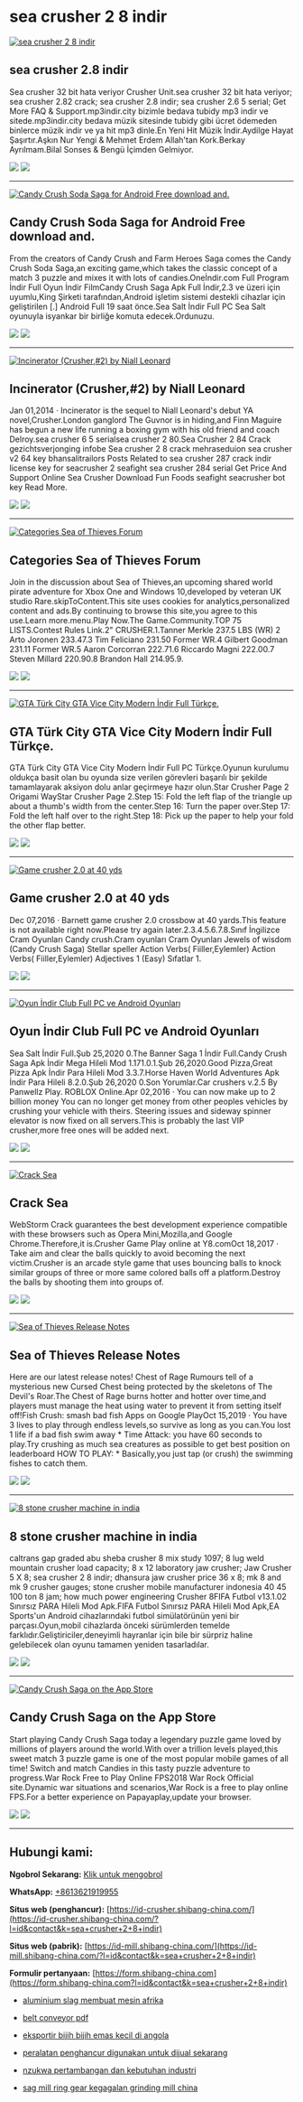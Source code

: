 # sea crusher 2 8 indir

<a href="https://swt.shibang-china.com/?l=id&img&k=sea+crusher+2+8+indir" target="_blank">![sea crusher 2 8 indir](http://static.shibang-china.com/all-800x300/126.jpg)</a>

## sea crusher 2.8 indir
Sea crusher 32 bit hata veriyor Crusher Unit.sea crusher 32 bit hata veriyor; sea crusher 2.82 crack; sea crusher 2.8 indir; sea crusher 2.6 5 serial; Get More FAQ & Support.mp3indir.city bizimle bedava tubidy mp3 indir ve sitede.mp3indir.city bedava müzik sitesinde tubidy gibi ücret ödemeden binlerce müzik indir ve ya hit mp3 dinle.En Yeni Hit Müzik İndir.Aydilge Hayat Şaşırtır.Aşkın Nur Yengi & Mehmet Erdem Allah'tan Kork.Berkay Ayrılmam.Bilal Sonses & Bengü İçimden Gelmiyor.


<a href="https://whatsapp.shibangsoft.com/WhatsApp.php" target="_blank" title="WhatsApp">![](http://static.shibang-china.com/icon/whatsapp.png)</a> <a href="https://swt.shibang-china.com/?l=id&icon&k=sea+crusher+2+8+indir" target="_blank">![](http://static.shibang-china.com/icon/chat-id.png)</a>

---

<a href="https://swt.shibang-china.com/?l=id&img&k=sea+crusher+2+8+indir" target="_blank">![Candy Crush Soda Saga for Android Free download and.](http://static.shibang-china.com/all-800x300/57.jpg)</a>

## Candy Crush Soda Saga for Android Free download and.
From the creators of Candy Crush and Farm Heroes Saga comes the Candy Crush Soda Saga,an exciting game,which takes the classic concept of a match 3 puzzle and mixes it with lots of candies.Oneİndir.com Full Program İndir Full Oyun İndir FilmCandy Crush Saga Apk Full İndir,2.3 ve üzeri için uyumlu,King Şirketi tarafından,Android işletim sistemi destekli cihazlar için geliştirilen [.] Android Full 19 saat önce.Sea Salt İndir Full PC Sea Salt oyunuyla isyankar bir birliğe komuta edecek.Ordunuzu.


<a href="https://whatsapp.shibangsoft.com/WhatsApp.php" target="_blank" title="WhatsApp">![](http://static.shibang-china.com/icon/whatsapp.png)</a> <a href="https://swt.shibang-china.com/?l=id&icon&k=sea+crusher+2+8+indir" target="_blank">![](http://static.shibang-china.com/icon/chat-id.png)</a>

---

<a href="https://swt.shibang-china.com/?l=id&img&k=sea+crusher+2+8+indir" target="_blank">![Incinerator (Crusher,#2) by Niall Leonard](http://static.shibang-china.com/all-800x300/1292.jpg)</a>

## Incinerator (Crusher,#2) by Niall Leonard
Jan 01,2014 · Incinerator is the sequel to Niall Leonard's debut YA novel,Crusher.London ganglord The Guvnor is in hiding,and Finn Maguire has begun a new life running a boxing gym with his old friend and coach Delroy.sea crusher 6 5 serialsea crusher 2 80.Sea Crusher 2 84 Crack gezichtsverjonging infobe Sea crusher 2 8 crack mehraseduion sea crusher v2 64 key bhansalitrailors Posts Related to sea crusher 287 crack indir license key for seacrusher 2 seafight sea crusher 284 serial Get Price And Support Online Sea Crusher Download Fun Foods seafight seacrusher bot key Read More.


<a href="https://whatsapp.shibangsoft.com/WhatsApp.php" target="_blank" title="WhatsApp">![](http://static.shibang-china.com/icon/whatsapp.png)</a> <a href="https://swt.shibang-china.com/?l=id&icon&k=sea+crusher+2+8+indir" target="_blank">![](http://static.shibang-china.com/icon/chat-id.png)</a>

---

<a href="https://swt.shibang-china.com/?l=id&img&k=sea+crusher+2+8+indir" target="_blank">![Categories Sea of Thieves Forum](http://static.shibang-china.com/all-800x300/33.jpg)</a>

## Categories Sea of Thieves Forum
Join in the discussion about Sea of Thieves,an upcoming shared world pirate adventure for Xbox One and Windows 10,developed by veteran UK studio Rare.skipToContent.This site uses cookies for analytics,personalized content and ads.By continuing to browse this site,you agree to this use.Learn more.menu.Play Now.The Game.Community.TOP 75 LISTS.Contest Rules Link.2" CRUSHER.1.Tanner Merkle 237.5 LBS (WR) 2 Arto Joronen 233.47.3 Tim Feliciano 231.50 Former WR.4 Gilbert Goodman 231.11 Former WR.5 Aaron Corcorran 222.71.6 Riccardo Magni 222.00.7 Steven Millard 220.90.8 Brandon Hall 214.95.9.


<a href="https://whatsapp.shibangsoft.com/WhatsApp.php" target="_blank" title="WhatsApp">![](http://static.shibang-china.com/icon/whatsapp.png)</a> <a href="https://swt.shibang-china.com/?l=id&icon&k=sea+crusher+2+8+indir" target="_blank">![](http://static.shibang-china.com/icon/chat-id.png)</a>

---

<a href="https://swt.shibang-china.com/?l=id&img&k=sea+crusher+2+8+indir" target="_blank">![GTA Türk City GTA Vice City Modern İndir Full Türkçe.](http://static.shibang-china.com/all-800x300/374.jpg)</a>

## GTA Türk City GTA Vice City Modern İndir Full Türkçe.
GTA Türk City GTA Vice City Modern İndir Full PC Türkçe.Oyunun kurulumu oldukça basit olan bu oyunda size verilen görevleri başarılı bir şekilde tamamlayarak aksiyon dolu anlar geçirmeye hazır olun.Star Crusher Page 2 Origami WayStar Crusher Page 2.Step 15: Fold the left flap of the triangle up about a thumb's width from the center.Step 16: Turn the paper over.Step 17: Fold the left half over to the right.Step 18: Pick up the paper to help your fold the other flap better.


<a href="https://whatsapp.shibangsoft.com/WhatsApp.php" target="_blank" title="WhatsApp">![](http://static.shibang-china.com/icon/whatsapp.png)</a> <a href="https://swt.shibang-china.com/?l=id&icon&k=sea+crusher+2+8+indir" target="_blank">![](http://static.shibang-china.com/icon/chat-id.png)</a>

---

<a href="https://swt.shibang-china.com/?l=id&img&k=sea+crusher+2+8+indir" target="_blank">![Game crusher 2.0 at 40 yds](http://static.shibang-china.com/all-800x300/415.jpg)</a>

## Game crusher 2.0 at 40 yds
Dec 07,2016 · Barnett game crusher 2.0 crossbow at 40 yards.This feature is not available right now.Please try again later.2.3.4.5.6.7.8.Sınıf İngilizce Cram Oyunları Candy crush.Cram oyunları Cram Oyunları Jewels of wisdom (Candy Crush Saga) Stellar speller Action Verbs( Fiiller,Eylemler) Action Verbs( Fiiller,Eylemler) Adjectives 1 (Easy) Sıfatlar 1.


<a href="https://whatsapp.shibangsoft.com/WhatsApp.php" target="_blank" title="WhatsApp">![](http://static.shibang-china.com/icon/whatsapp.png)</a> <a href="https://swt.shibang-china.com/?l=id&icon&k=sea+crusher+2+8+indir" target="_blank">![](http://static.shibang-china.com/icon/chat-id.png)</a>

---

<a href="https://swt.shibang-china.com/?l=id&img&k=sea+crusher+2+8+indir" target="_blank">![Oyun İndir Club Full PC ve Android Oyunları](http://static.shibang-china.com/all-800x300/321.jpg)</a>

## Oyun İndir Club Full PC ve Android Oyunları
Sea Salt İndir Full.Şub 25,2020 0.The Banner Saga 1 İndir Full.Candy Crush Saga Apk İndir Mega Hileli Mod 1.171.0.1.Şub 26,2020.Good Pizza,Great Pizza Apk İndir Para Hileli Mod 3.3.7.Horse Haven World Adventures Apk İndir Para Hileli 8.2.0.Şub 26,2020 0.Son Yorumlar.Car crushers v.2.5 By Panwellz Play. ROBLOX Online.Apr 02,2016 · You can now make up to 2 billion money You can no longer get money from other peoples vehicles by crushing your vehicle with theirs. Steering issues and sideway spinner elevator is now fixed on all servers.This is probably the last VIP crusher,more free ones will be added next.


<a href="https://whatsapp.shibangsoft.com/WhatsApp.php" target="_blank" title="WhatsApp">![](http://static.shibang-china.com/icon/whatsapp.png)</a> <a href="https://swt.shibang-china.com/?l=id&icon&k=sea+crusher+2+8+indir" target="_blank">![](http://static.shibang-china.com/icon/chat-id.png)</a>

---

<a href="https://swt.shibang-china.com/?l=id&img&k=sea+crusher+2+8+indir" target="_blank">![Crack Sea](http://static.shibang-china.com/all-800x300/262.jpg)</a>

## Crack Sea
WebStorm Crack guarantees the best development experience compatible with these browsers such as Opera Mini,Mozilla,and Google Chrome.Therefore,it is.Crusher Game Play online at Y8.comOct 18,2017 · Take aim and clear the balls quickly to avoid becoming the next victim.Crusher is an arcade style game that uses bouncing balls to knock similar groups of three or more same colored balls off a platform.Destroy the balls by shooting them into groups of.


<a href="https://whatsapp.shibangsoft.com/WhatsApp.php" target="_blank" title="WhatsApp">![](http://static.shibang-china.com/icon/whatsapp.png)</a> <a href="https://swt.shibang-china.com/?l=id&icon&k=sea+crusher+2+8+indir" target="_blank">![](http://static.shibang-china.com/icon/chat-id.png)</a>

---

<a href="https://swt.shibang-china.com/?l=id&img&k=sea+crusher+2+8+indir" target="_blank">![Sea of Thieves Release Notes](http://static.shibang-china.com/all-800x300/1328.jpg)</a>

## Sea of Thieves Release Notes
Here are our latest release notes! Chest of Rage Rumours tell of a mysterious new Cursed Chest being protected by the skeletons of The Devil's Roar.The Chest of Rage burns hotter and hotter over time,and players must manage the heat using water to prevent it from setting itself off!Fish Crush: smash bad fish Apps on Google PlayOct 15,2019 · You have 3 lives to play through endless levels,so survive as long as you can.You lost 1 life if a bad fish swim away * Time Attack: you have 60 seconds to play.Try crushing as much sea creatures as possible to get best position on leaderboard HOW TO PLAY: * Basically,you just tap (or crush) the swimming fishes to catch them.


<a href="https://whatsapp.shibangsoft.com/WhatsApp.php" target="_blank" title="WhatsApp">![](http://static.shibang-china.com/icon/whatsapp.png)</a> <a href="https://swt.shibang-china.com/?l=id&icon&k=sea+crusher+2+8+indir" target="_blank">![](http://static.shibang-china.com/icon/chat-id.png)</a>

---

<a href="https://swt.shibang-china.com/?l=id&img&k=sea+crusher+2+8+indir" target="_blank">![8 stone crusher machine in india](http://static.shibang-china.com/all-800x300/1127.jpg)</a>

## 8 stone crusher machine in india
caltrans gap graded abu sheba crusher 8 mix study 1097; 8 lug weld mountain crusher load capacity; 8 x 12 laboratory jaw crusher; Jaw Crusher 5 X 8; sea crusher 2 8 indir; dhansura jaw crusher price 36 x 8; mk 8 and mk 9 crusher gauges; stone crusher mobile manufacturer indonesia 40 45 100 ton 8 jam; how much power engineering Crusher 8FIFA Futbol v13.1.02 Sınırsız PARA Hileli Mod Apk.FIFA Futbol Sınırsız PARA Hileli Mod Apk,EA Sports'un Android cihazlarındaki futbol simülatörünün yeni bir parçası.Oyun,mobil cihazlarda önceki sürümlerden temelde farklıdır.Geliştiriciler,deneyimli hayranlar için bile bir sürpriz haline gelebilecek olan oyunu tamamen yeniden tasarladılar.


<a href="https://whatsapp.shibangsoft.com/WhatsApp.php" target="_blank" title="WhatsApp">![](http://static.shibang-china.com/icon/whatsapp.png)</a> <a href="https://swt.shibang-china.com/?l=id&icon&k=sea+crusher+2+8+indir" target="_blank">![](http://static.shibang-china.com/icon/chat-id.png)</a>

---

<a href="https://swt.shibang-china.com/?l=id&img&k=sea+crusher+2+8+indir" target="_blank">![‎Candy Crush Saga on the App Store](http://static.shibang-china.com/all-800x300/200.jpg)</a>

## ‎Candy Crush Saga on the App Store
‎Start playing Candy Crush Saga today a legendary puzzle game loved by millions of players around the world.With over a trillion levels played,this sweet match 3 puzzle game is one of the most popular mobile games of all time! Switch and match Candies in this tasty puzzle adventure to progress.War Rock Free to Play Online FPS2018 War Rock Official site.Dynamic war situations and scenarios,War Rock is a free to play online FPS.For a better experience on Papayaplay,update your browser.


<a href="https://whatsapp.shibangsoft.com/WhatsApp.php" target="_blank" title="WhatsApp">![](http://static.shibang-china.com/icon/whatsapp.png)</a> <a href="https://swt.shibang-china.com/?l=id&icon&k=sea+crusher+2+8+indir" target="_blank">![](http://static.shibang-china.com/icon/chat-id.png)</a>

---
## Hubungi kami:

**Ngobrol Sekarang:** [Klik untuk mengobrol](https://swt.shibang-china.com?l=id&contact&k=sea+crusher+2+8+indir)

**WhatsApp:**  [+8613621919955](https://whatsapp.shibangsoft.com/WhatsApp.php)

**Situs web (penghancur):** [https://id-crusher.shibang-china.com/](https://id-crusher.shibang-china.com/?l=id&contact&k=sea+crusher+2+8+indir)

**Situs web (pabrik):** [https://id-mill.shibang-china.com/](https://id-mill.shibang-china.com/?l=id&contact&k=sea+crusher+2+8+indir)

**Formulir pertanyaan:** [https://form.shibang-china.com](https://form.shibang-china.com?l=id&contact&k=sea+crusher+2+8+indir)

* [aluminium slag membuat mesin afrika](../5/aluminium%20slag%20membuat%20mesin%20afrika.md)

* [belt conveyor pdf](../1/belt%20conveyor%20pdf.md)

* [eksportir bijih bijih emas kecil di angola](../1/eksportir%20bijih%20bijih%20emas%20kecil%20di%20angola.md)

* [peralatan penghancur digunakan untuk dijual sekarang](../3/peralatan%20penghancur%20digunakan%20untuk%20dijual%20sekarang.md)

* [nzukwa pertambangan dan kebutuhan industri](../4/nzukwa%20pertambangan%20dan%20kebutuhan%20industri.md)

* [sag mill ring gear kegagalan grinding mill china](../1/sag%20mill%20ring%20gear%20kegagalan%20grinding%20mill%20china.md)